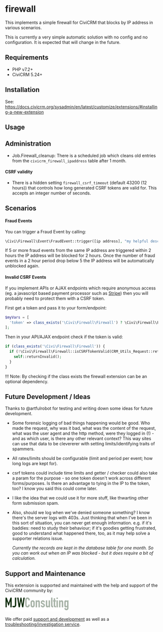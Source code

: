 # firewall

This implements a simple firewall for CiviCRM that blocks by IP address in various scenarios.

This is currently a very simple automatic solution with no config and no configuration. It is expected that will change in the future.

## Requirements

* PHP v7.2+
* CiviCRM 5.24+

## Installation

See: https://docs.civicrm.org/sysadmin/en/latest/customize/extensions/#installing-a-new-extension

## Usage

## Administration

* Job.Firewall_cleanup: There is a scheduled job which cleans old entries from the `civicrm_firewall_ipaddress` table after 1 month.

#### CSRF validity

* There is a hidden setting `firewall_csrf_timeout` (default 43200 (12 hours)) that controls how long generated CSRF tokens
are valid for. This accepts an integer number of seconds.

## Scenarios

#### Fraud Events

You can trigger a Fraud Event by calling:
```php
\Civi\Firewall\Event\FraudEvent::trigger([ip address], "my helpful description");
```

If 5 or more fraud events from the same IP address are triggered within 2 hours the IP address will be blocked for 2 hours.
Once the number of fraud events in a 2 hour period drop below 5 the IP address will be automatically unblocked again.

#### Invalid CSRF Events

If you implement APIs or AJAX endpoints which require anonymous access (eg. a javascript based payment processor
such as [Stripe](https://lab.civicrm.org/extensions/stripe)) then you will probably need to protect them with a CSRF token.

First get a token and pass it to your form/endpoint:
```php
$myVars = [
  'token' => class_exists('\Civi\Firewall\Firewall') ? \Civi\Firewall\Firewall::getCSRFToken() : NULL,
];
```

Then in your API/AJAX endpoint check if the token is valid:
```php
if (class_exists('\Civi\Firewall\Firewall')) {
  if (!\Civi\Firewall\Firewall::isCSRFTokenValid(CRM_Utils_Request::retrieveValue('token', 'String'))) {
    self::returnInvalid();
  }
}
```

!!! Note: By checking if the class exists the firewall extension can be an optional dependency.

## Future Development / Ideas

Thanks to @artfulrobot for testing and writing down some ideas for future development.

* Some forensic logging of bad things happening would be good. Who made the request, why was it bad, what was the content of the request, what was the user agent and the http method, were they logged in (!) - and as which user, is there any other relevant context? This way sites can use that data to be clevererer with setting limits/identifying traits of spammers.
* All rates/limits should be configurable (limit and period per event; how long logs are kept for).
* csrf tokens could include time limits and getter / checker could also take a param for the purpose - so one token doesn't work across different forms/purposes. Is there an advantage to tying in the IP to the token, too? I know you said this could come later.
* I like the idea that we could use it for more stuff, like thwarting other form submission spam.
* Also, should we log when we've denied someone something? I know there's the server logs with 403s. Just thinking that when I've been in this sort of situation, you can never get enough information. e.g. if it's baddies: need to study their behaviour; if it's goodies getting frustrated, good to understand what happened there, too, as it may help solve a supporter relations issue.

  *Currently the records are kept in the database table for one month. So you can work out when an IP was blocked - but it does require a bit of calculation.*

## Support and Maintenance
This extension is supported and maintained with the help and support of the CiviCRM community by:

[![MJW Consulting](images/mjwconsulting.jpg)](https://www.mjwconsult.co.uk)

We offer paid [support and development](https://mjw.pt/support) as well as a [troubleshooting/investigation service](https://mjw.pt/investigation).
